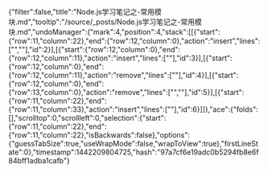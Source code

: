{"filter":false,"title":"Node.js学习笔记之-常用模块.md","tooltip":"/source/_posts/Node.js学习笔记之-常用模块.md","undoManager":{"mark":4,"position":4,"stack":[[{"start":{"row":11,"column":22},"end":{"row":12,"column":0},"action":"insert","lines":["",""],"id":2}],[{"start":{"row":12,"column":0},"end":{"row":12,"column":11},"action":"insert","lines":["<!--more-->"],"id":3}],[{"start":{"row":12,"column":0},"end":{"row":12,"column":11},"action":"remove","lines":["<!--more-->"],"id":4}],[{"start":{"row":12,"column":0},"end":{"row":13,"column":0},"action":"remove","lines":["",""],"id":5}],[{"start":{"row":11,"column":22},"end":{"row":11,"column":33},"action":"insert","lines":["<!--more-->"],"id":6}]]},"ace":{"folds":[],"scrolltop":0,"scrollleft":0,"selection":{"start":{"row":11,"column":22},"end":{"row":11,"column":22},"isBackwards":false},"options":{"guessTabSize":true,"useWrapMode":false,"wrapToView":true},"firstLineState":0},"timestamp":1442209804725,"hash":"97a7cf6e19adc0b5294fb8e6f84bff1adba1cafb"}